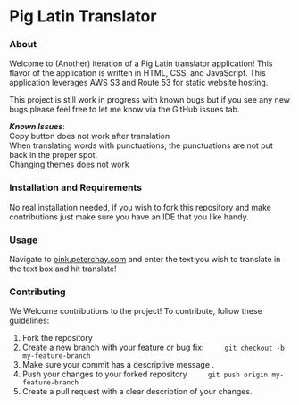# Pig Latin Translator

### About
Welcome to (Another) iteration of a Pig Latin translator application! This flavor of the application is written in HTML, CSS, and JavaScript. 
This application leverages AWS S3 and Route 53 for static website hosting.


This project is still work in progress with known bugs but if you see any new bugs please feel free to let me know via the GitHub issues tab.


***Known Issues***: \
Copy button does not work after translation \
When translating words with punctuations, the punctuations are not put back in the proper spot. \
Changing themes does not work


### Installation and Requirements
No real installation needed, if you wish to fork this repository and make contributions just make sure you have an IDE that you like handy.


### Usage
Navigate to [oink.peterchay.com](http://oink.peterchay.com) and enter the text you wish to translate in the text box and hit translate!


### Contributing
We Welcome contributions to the project! To contribute, follow these guidelines:

1. Fork the repository
2. Create a new branch with your feature or bug fix:
    ```
    git checkout -b my-feature-branch
    ```
3. Make sure your commit has a descriptive message .
4. Push your changes to your forked repository
    ```
    git push origin my-feature-branch
    ```
5. Create a pull request with a clear description of your changes.

